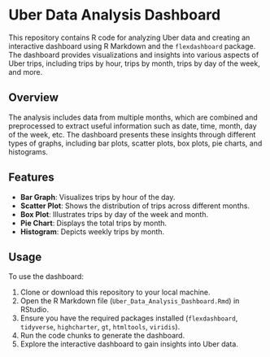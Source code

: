 # Uber Data Analysis Dashboard

This repository contains R code for analyzing Uber data and creating an interactive dashboard using R Markdown and the `flexdashboard` package. The dashboard provides visualizations and insights into various aspects of Uber trips, including trips by hour, trips by month, trips by day of the week, and more.

## Overview

The analysis includes data from multiple months, which are combined and preprocessed to extract useful information such as date, time, month, day of the week, etc. The dashboard presents these insights through different types of graphs, including bar plots, scatter plots, box plots, pie charts, and histograms.

## Features

- **Bar Graph**: Visualizes trips by hour of the day.
- **Scatter Plot**: Shows the distribution of trips across different months.
- **Box Plot**: Illustrates trips by day of the week and month.
- **Pie Chart**: Displays the total trips by month.
- **Histogram**: Depicts weekly trips by month.

## Usage

To use the dashboard:
1. Clone or download this repository to your local machine.
2. Open the R Markdown file (`Uber_Data_Analysis_Dashboard.Rmd`) in RStudio.
3. Ensure you have the required packages installed (`flexdashboard`, `tidyverse`, `highcharter`, `gt`, `htmltools`, `viridis`).
4. Run the code chunks to generate the dashboard.
5. Explore the interactive dashboard to gain insights into Uber data.
